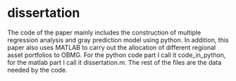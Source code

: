 # dissertation
The code of the paper mainly includes the construction of multiple regression analysis and gray prediction model using python. In addition, this paper also uses MATLAB to carry out the allocation of different regional asset portfolios to OBMG. For the python code part I call it code_in_python, for the matlab part I call it dissertation.m. The rest of the files are the data needed by the code.
